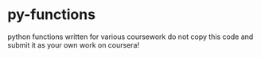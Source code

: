 # py-functions
python functions written for various coursework
do not copy this code and submit it as your own work on coursera!

